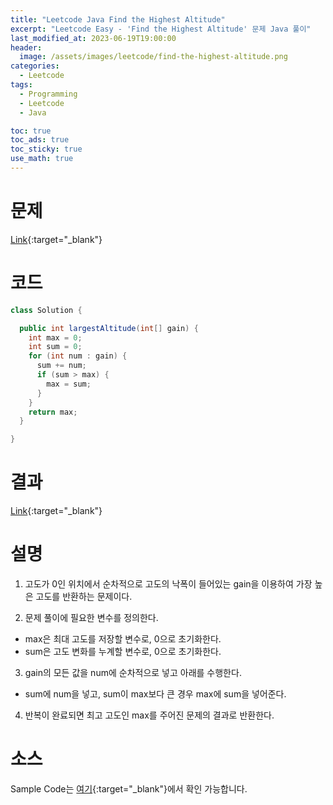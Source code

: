 ```yaml
---
title: "Leetcode Java Find the Highest Altitude"
excerpt: "Leetcode Easy - 'Find the Highest Altitude' 문제 Java 풀이"
last_modified_at: 2023-06-19T19:00:00
header:
  image: /assets/images/leetcode/find-the-highest-altitude.png
categories:
  - Leetcode
tags:
  - Programming
  - Leetcode
  - Java

toc: true
toc_ads: true
toc_sticky: true
use_math: true
---
```

# 문제
[Link](https://leetcode.com/problems/find-the-highest-altitude){:target="_blank"}

# 코드
```java
class Solution {

  public int largestAltitude(int[] gain) {
    int max = 0;
    int sum = 0;
    for (int num : gain) {
      sum += num;
      if (sum > max) {
        max = sum;
      }
    }
    return max;
  }

}
```

# 결과
[Link](https://leetcode.com/problems/find-the-highest-altitude/submissions/974649847/){:target="_blank"}

# 설명
1. 고도가 0인 위치에서 순차적으로 고도의 낙폭이 들어있는 gain을 이용하여 가장 높은 고도를 반환하는 문제이다.

2. 문제 풀이에 필요한 변수를 정의한다.
- max은 최대 고도를 저장할 변수로, 0으로 초기화한다.
- sum은 고도 변화를 누계할 변수로, 0으로 초기화한다.

3. gain의 모든 값을 num에 순차적으로 넣고 아래를 수행한다.
- sum에 num을 넣고, sum이 max보다 큰 경우 max에 sum을 넣어준다.

4. 반복이 완료되면 최고 고도인 max를 주어진 문제의 결과로 반환한다.

# 소스
Sample Code는 [여기](https://github.com/GracefulSoul/leetcode/blob/master/src/main/java/gracefulsoul/problems/FindTheHighestAltitude.java){:target="_blank"}에서 확인 가능합니다.